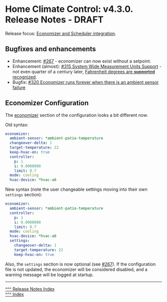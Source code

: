 Home Climate Control: v4.3.0. Release Notes - DRAFT
==

Release focus: [Economizer and Scheduler integration](https://github.com/home-climate-control/dz/milestone/18).

## Bugfixes and enhancements
* Enhancement: [#267](https://github.com/home-climate-control/dz/issues/267) - economizer can now exist without a setpoint.
* Enhancement (almost): [#315 System Wide Measurement Units Support](https://github.com/home-climate-control/dz/issues/315) - not even quarter of a century later, [Fahrenheit degrees are ~~supported~~ recognized](../configuration/home-climate-control.md#measurement-units).
* Bugfix: [#320 Economizer runs forever when there is an ambient sensor failure](https://github.com/home-climate-control/dz/issues/320)

## Economizer Configuration
The [economizer](../configuration/zones.md#economizer) section of the configuration looks a bit different now.

Old syntax:
```yaml
economizer:
  ambient-sensor: *ambient-patio-temperature
  changeover-delta: 1
  target-temperature: 22
  keep-hvac-on: true
  controller:
    p: 1
    i: 0.0000008
    limit: 0.7
  mode: cooling
  hvac-device: *hvac-a6
```

New syntax (note the user changeable settings moving into their own `settings` section):
```yaml
economizer:
  ambient-sensor: *ambient-patio-temperature
  controller:
    p: 1
    i: 0.0000008
    limit: 0.7
  mode: cooling
  hvac-device: *hvac-a6
  settings:
    changeover-delta: 1
    target-temperature: 22
    keep-hvac-on: true
```

Also, the `settings` section is now optional (see [#267](https://github.com/home-climate-control/dz/issues/267)). If the configuration file is not updated,
the economizer will be considered disabled, and a warning message will be logged at startup.

---
[^^^ Release Notes Index](../release-notes.md)  
[^^^ Index](../index.md)
